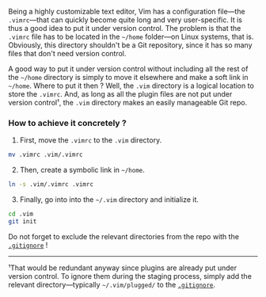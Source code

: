 Being a highly customizable text editor, Vim has a configuration file—the
`.vimrc`—that can quickly become quite long and very user-specific.
It is thus a good idea to put it under version control.
The problem is that the `.vimrc` file has to be located in the `~/home`
folder—on Linux systems, that is.
Obviously, this directory shouldn't be a Git repository,
since it has so many files that don't need version control.

A good way to put it under version control without including
all the rest of the `~/home` directory is simply to move it elsewhere
and make a soft link in `~/home`.
Where to put it then ?
Well, the `.vim` directory is a logical location to store the `.vimrc`.
And, as long as all the plugin files are not put under version control¹,
the `.vim` directory makes an easily manageable Git repo.


### How to achieve it concretely ?

1. First, move the `.vimrc` to the `.vim` directory.
```bash
mv .vimrc .vim/.vimrc
```

2. Then, create a symbolic link in `~/home`.
```bash
ln -s .vim/.vimrc .vimrc
```

3. Finally, go into into the `~/.vim` directory and initialize it.
```bash
cd .vim
git init
```

Do not forget to exclude the relevant directories from the repo
with the [`.gitignore`](.gitignore) !

---
¹That would be redundant anyway since plugins are already put under
version control.
To ignore them during the staging process, simply add the relevant
directory—typically `~/.vim/plugged/` to the [`.gitignore`](.gitignore).
